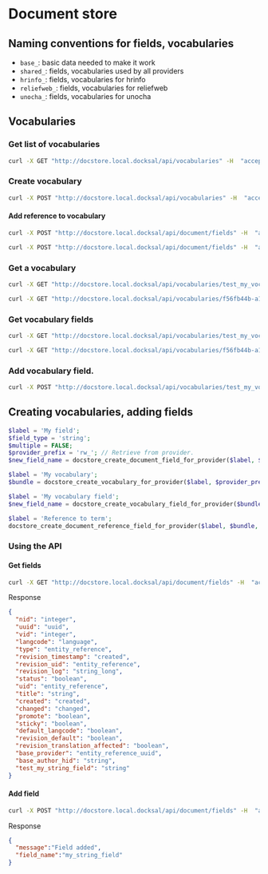 # Document store

## Naming conventions for fields, vocabularies

- `base_`: basic data needed to make it work
- `shared_`: fields, vocabularies used by all providers
- `hrinfo_`: fields, vocabularies for hrinfo
- `reliefweb_`: fields, vocabularies for reliefweb
- `unocha_`: fields, vocabularies for unocha

## Vocabularies

### Get list of vocabularies

```bash
curl -X GET "http://docstore.local.docksal/api/vocabularies" -H  "accept: application/json" -H  "API-KEY: abcd" | jq
```

### Create vocabulary

```bash
curl -X POST "http://docstore.local.docksal/api/vocabularies" -H  "accept: application/json" -H  "API-KEY: abcd" -H  "Content-Type: application/json" -d "{\"label\":\"My vocabulary\"}"
```

#### Add reference to vocabulary

```bash
curl -X POST "http://docstore.local.docksal/api/document/fields" -H  "accept: application/json" -H  "API-KEY: abcd" -H  "Content-Type: application/json" -d "{\"label\":\"My voc field\",\"target\":\"test_my_vocabulary\"}"
```

```bash
curl -X POST "http://docstore.local.docksal/api/document/fields" -H  "accept: application/json" -H  "API-KEY: abcd" -H  "Content-Type: application/json" -d "{\"label\":\"My voc field\",\"target\":\"test_my_vocabulary\",\"multiple\":0}"
```

### Get a vocabulary

```bash
curl -X GET "http://docstore.local.docksal/api/vocabularies/test_my_vocabulary" -H  "accept: application/json" -H  "API-KEY: abcd" | jq
```

```bash
curl -X GET "http://docstore.local.docksal/api/vocabularies/f56fb44b-a17c-4b5e-bf79-afc4e195af86" -H  "accept: application/json" -H  "API-KEY: abcd"
```

### Get vocabulary fields

```bash
curl -X GET "http://docstore.local.docksal/api/vocabularies/test_my_vocabulary/fields" -H  "accept: application/json" -H  "API-KEY: abcd" | jq
```

```bash
curl -X GET "http://docstore.local.docksal/api/vocabularies/f56fb44b-a17c-4b5e-bf79-afc4e195af86/fields" -H  "accept: application/json" -H  "API-KEY: abcd"
```

### Add vocabulary field.

```bash
curl -X POST "http://docstore.local.docksal/api/vocabularies/test_my_vocabulary/fields" -H  "accept: application/json" -H  "API-KEY: abcd" -H  "Content-Type: application/json" -d "{\"label\":\"My voc field\",\"target\":\"test_my_vocabulary\",\"multiple\":0}"
```

## Creating vocabularies, adding fields

```php
$label = 'My field';
$field_type = 'string';
$multiple = FALSE;
$provider_prefix = 'rw_'; // Retrieve from provider.
$new_field_name = docstore_create_document_field_for_provider($label, $field_type, $multiple, $provider_prefix);

$label = 'My vocabulary';
$bundle = docstore_create_vocabulary_for_provider($label, $provider_prefix);

$label = 'My vocabulary field';
$new_field_name = docstore_create_vocabulary_field_for_provider($bundle, $label, $field_type, $multiple, $provider_prefix);

$label = 'Reference to term';
docstore_create_document_reference_field_for_provider($label, $bundle, TRUE);
```

### Using the API

#### Get fields

```bash
curl -X GET "http://docstore.local.docksal/api/document/fields" -H  "accept: application/json" -H  "API-KEY: abcd" | jq
```

Response

```json
{
  "nid": "integer",
  "uuid": "uuid",
  "vid": "integer",
  "langcode": "language",
  "type": "entity_reference",
  "revision_timestamp": "created",
  "revision_uid": "entity_reference",
  "revision_log": "string_long",
  "status": "boolean",
  "uid": "entity_reference",
  "title": "string",
  "created": "created",
  "changed": "changed",
  "promote": "boolean",
  "sticky": "boolean",
  "default_langcode": "boolean",
  "revision_default": "boolean",
  "revision_translation_affected": "boolean",
  "base_provider": "entity_reference_uuid",
  "base_author_hid": "string",
  "test_my_string_field": "string"
}
```

#### Add field

```bash
curl -X POST "http://docstore.local.docksal/api/document/fields" -H  "accept: application/json" -H  "API-KEY: abcd" -H  "Content-Type: application/json" -d "{\"label\":\"My string field\",\"type\":\"string\"}"
```

Response

```json
{
  "message":"Field added",
  "field_name":"my_string_field"
}
```
